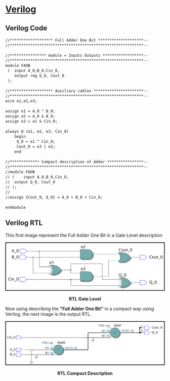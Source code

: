 # [Verilog](Verilog_Files)
## Verilog Code
```
//******************* Full Adder One Bit ********************--
//***********************************************************--

//**************** module = Inputs Outputs ******************--
//***********************************************************--
module FAOB
 (	input A_0,B_0,Cin_0,
	output reg Q_0, Cout_0
 );

//******************* Auxiliary cables **********************--
//***********************************************************--
wire e1,e2,e3;

assign e1 = A_0 ^ B_0;
assign e2 = A_0 & B_0;
assign e3 = e1 & Cin_0;

always @ (e1, e2, e3, Cin_0)
	begin
	 Q_0 = e1 ^ Cin_0;
	 Cout_0 = e3 | e2;
	end

//************* Compact description of Adder ****************--
//***********************************************************--
//module FAOB
// (	input A_0,B_0,Cin_0,
//	output Q_0, Cout_0
// );
// 
//assign {Cout_0, Q_0} = A_0 + B_0 + Cin_0;

endmodule 
```
## Verilog RTL
This first image represent the Full Adder One Bit in a Gate Level description
<p align="center">
<img src="../FAOB_Img/RTL_GateLevel_Verilog.png" alt="RTL GateLevel Verilog" width="500" border= 2px black;/>
</p>
<p align="center">
    <b>
       RTL Gate Level
    </b>
</p>

Now using describing the **"Full Adder One Bit"** in a compact way using Verilog, the next image is the output RTL.
<p align="center">
<img src="../FAOB_Img/RTL_SIMPLIFIED_Verilog.png" alt="RTL Siplified Verilog" width="500" border= 2px black;/>  
</p>
<p align="center">
    <b>
       RTL Compact Description
    </b>
</p>
